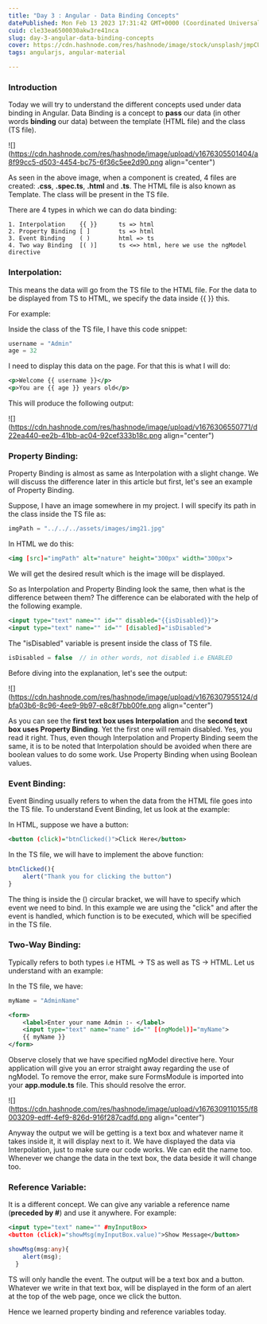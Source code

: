 ```yaml
---
title: "Day 3 : Angular - Data Binding Concepts"
datePublished: Mon Feb 13 2023 17:31:42 GMT+0000 (Coordinated Universal Time)
cuid: cle33ea6500030akw3re41nca
slug: day-3-angular-data-binding-concepts
cover: https://cdn.hashnode.com/res/hashnode/image/stock/unsplash/jmpCULA8UeM/upload/6c4ea0b66790637da8b1e2460da044cc.jpeg
tags: angularjs, angular-material

---
```


### Introduction

Today we will try to understand the different concepts used under data binding in Angular. Data Binding is a concept to **pass** our data (in other words **binding** our data) between the template (HTML file) and the class (TS file).

![](https://cdn.hashnode.com/res/hashnode/image/upload/v1676305501404/a8f99cc5-d503-4454-bc75-6f36c5ee2d90.png align="center")

As seen in the above image, when a component is created, 4 files are created: **.css**, **.spec.ts**, **.html** and **.ts**. The HTML file is also known as Template. The class will be present in the TS file.

There are 4 types in which we can do data binding:

```plaintext
1. Interpolation    {{ }}      ts => html
2. Property Binding [ ]        ts => html  
3. Event Binding    ( )        html => ts
4. Two way Binding  [( )]      ts <=> html, here we use the ngModel directive
```

### Interpolation:

This means the data will go from the TS file to the HTML file. For the data to be displayed from TS to HTML, we specify the data inside {{ }} this.

For example:

Inside the class of the TS file, I have this code snippet:

```typescript
username = "Admin"
age = 32
```

I need to display this data on the page. For that this is what I will do:

```xml
<p>Welcome {{ username }}</p>
<p>You are {{ age }} years old</p>
```

This will produce the following output:

![](https://cdn.hashnode.com/res/hashnode/image/upload/v1676306550771/d22ea440-ee2b-41bb-ac04-92cef333b18c.png align="center")

### Property Binding:

Property Binding is almost as same as Interpolation with a slight change. We will discuss the difference later in this article but first, let's see an example of Property Binding.

Suppose, I have an image somewhere in my project. I will specify its path in the class inside the TS file as:

```typescript
imgPath = "../../../assets/images/img21.jpg"
```

In HTML we do this:

```xml
<img [src]="imgPath" alt="nature" height="300px" width="300px">
```

We will get the desired result which is the image will be displayed.

So as Interpolation and Property Binding look the same, then what is the difference between them? The difference can be elaborated with the help of the following example.

```xml
<input type="text" name="" id="" disabled="{{isDisabled}}">
<input type="text" name="" id="" [disabled]="isDisabled">
```

The "isDisabled" variable is present inside the class of TS file.

```typescript
isDisabled = false  // in other words, not disabled i.e ENABLED
```

Before diving into the explanation, let's see the output:

![](https://cdn.hashnode.com/res/hashnode/image/upload/v1676307955124/dbfa03b6-8c96-4ee9-9b97-e8c8f7bb00fe.png align="center")

As you can see the **first text box uses Interpolation** and the **second text box uses Property Binding**. Yet the first one will remain disabled. Yes, you read it right. Thus, even though Interpolation and Property Binding seem the same, it is to be noted that Interpolation should be avoided when there are boolean values to do some work. Use Property Binding when using Boolean values.

### Event Binding:

Event Binding usually refers to when the data from the HTML file goes into the TS file. To understand Event Binding, let us look at the example:

In HTML, suppose we have a button:

```xml
<button (click)="btnClicked()">Click Here</button>
```

In the TS file, we will have to implement the above function:

```typescript
btnClicked(){
    alert("Thank you for clicking the button")
}
```

The thing is inside the () circular bracket, we will have to specify which event we need to bind. In this example we are using the "click" and after the event is handled, which function is to be executed, which will be specified in the TS file.

### Two-Way Binding:

Typically refers to both types i.e HTML -&gt; TS as well as TS -&gt; HTML. Let us understand with an example:

In the TS file, we have:

```typescript
myName = "AdminName"
```

```xml
<form>
    <label>Enter your name Admin :- </label>
    <input type="text" name="name" id="" [(ngModel)]="myName">
    {{ myName }}
</form>
```

Observe closely that we have specified ngModel directive here. Your application will give you an error straight away regarding the use of ngModel. To remove the error, make sure FormsModule is imported into your **app.module.ts** file. This should resolve the error.

![](https://cdn.hashnode.com/res/hashnode/image/upload/v1676309110155/f8003209-edff-4ef9-826d-916f287cadfd.png align="center")

Anyway the output we will be getting is a text box and whatever name it takes inside it, it will display next to it. We have displayed the data via Interpolation, just to make sure our code works. We can edit the name too. Whenever we change the data in the text box, the data beside it will change too.

### Reference Variable:

It is a different concept. We can give any variable a reference name (**preceded by #**) and use it anywhere. For example:

```xml
<input type="text" name="" #myInputBox>
<button (click)="showMsg(myInputBox.value)">Show Message</button>
```

```typescript
showMsg(msg:any){
    alert(msg);
  }
```

TS will only handle the event. The output will be a text box and a button. Whatever we write in that text box, will be displayed in the form of an alert at the top of the web page, once we click the button.

Hence we learned property binding and reference variables today.